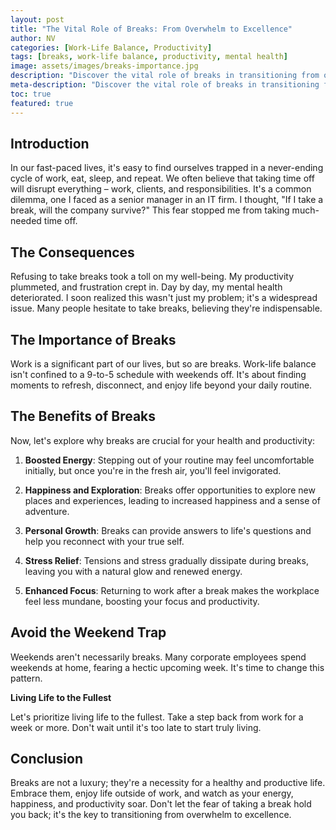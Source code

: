```yaml
---
layout: post
title: "The Vital Role of Breaks: From Overwhelm to Excellence"
author: NV
categories: [Work-Life Balance, Productivity]
tags: [breaks, work-life balance, productivity, mental health]
image: assets/images/breaks-importance.jpg
description: "Discover the vital role of breaks in transitioning from overwhelm to excellence. Learn about the benefits of taking breaks and how they contribute to your well-being and productivity."
meta-description: "Discover the vital role of breaks in transitioning from overwhelm to excellence. Learn about the benefits of taking breaks and how they contribute to your well-being and productivity."
toc: true
featured: true
---
```


## Introduction

In our fast-paced lives, it's easy to find ourselves trapped in a never-ending cycle of work, eat, sleep, and repeat. We often believe that taking time off will disrupt everything – work, clients, and responsibilities. It's a common dilemma, one I faced as a senior manager in an IT firm. I thought, "If I take a break, will the company survive?" This fear stopped me from taking much-needed time off.

## The Consequences

Refusing to take breaks took a toll on my well-being. My productivity plummeted, and frustration crept in. Day by day, my mental health deteriorated. I soon realized this wasn't just my problem; it's a widespread issue. Many people hesitate to take breaks, believing they're indispensable.

## The Importance of Breaks

Work is a significant part of our lives, but so are breaks. Work-life balance isn't confined to a 9-to-5 schedule with weekends off. It's about finding moments to refresh, disconnect, and enjoy life beyond your daily routine.

## The Benefits of Breaks

Now, let's explore why breaks are crucial for your health and productivity:

1. **Boosted Energy**: Stepping out of your routine may feel uncomfortable initially, but once you're in the fresh air, you'll feel invigorated.

2. **Happiness and Exploration**: Breaks offer opportunities to explore new places and experiences, leading to increased happiness and a sense of adventure.

3. **Personal Growth**: Breaks can provide answers to life's questions and help you reconnect with your true self.

4. **Stress Relief**: Tensions and stress gradually dissipate during breaks, leaving you with a natural glow and renewed energy.

5. **Enhanced Focus**: Returning to work after a break makes the workplace feel less mundane, boosting your focus and productivity.

## Avoid the Weekend Trap

Weekends aren't necessarily breaks. Many corporate employees spend weekends at home, fearing a hectic upcoming week. It's time to change this pattern.

**Living Life to the Fullest**

Let's prioritize living life to the fullest. Take a step back from work for a week or more. Don't wait until it's too late to start truly living.

## Conclusion

Breaks are not a luxury; they're a necessity for a healthy and productive life. Embrace them, enjoy life outside of work, and watch as your energy, happiness, and productivity soar. Don't let the fear of taking a break hold you back; it's the key to transitioning from overwhelm to excellence.

